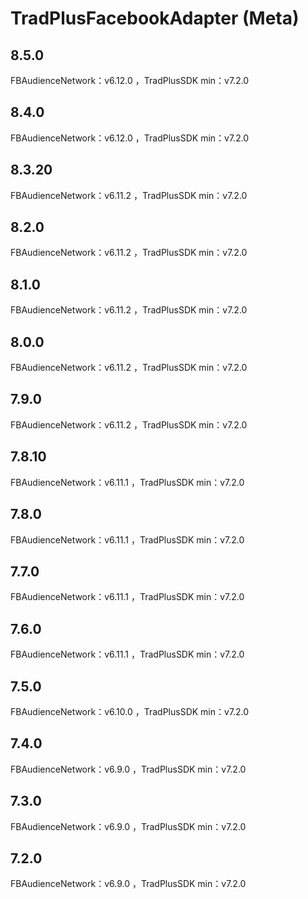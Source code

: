 # TradPlusFacebookAdapter (Meta)

## 8.5.0

FBAudienceNetwork：v6.12.0 ，TradPlusSDK min：v7.2.0

## 8.4.0

FBAudienceNetwork：v6.12.0 ，TradPlusSDK min：v7.2.0

## 8.3.20

FBAudienceNetwork：v6.11.2 ，TradPlusSDK min：v7.2.0

## 8.2.0

FBAudienceNetwork：v6.11.2 ，TradPlusSDK min：v7.2.0

## 8.1.0

FBAudienceNetwork：v6.11.2 ，TradPlusSDK min：v7.2.0

## 8.0.0

FBAudienceNetwork：v6.11.2 ，TradPlusSDK min：v7.2.0

## 7.9.0

FBAudienceNetwork：v6.11.2 ，TradPlusSDK min：v7.2.0

## 7.8.10

FBAudienceNetwork：v6.11.1 ，TradPlusSDK min：v7.2.0

## 7.8.0

FBAudienceNetwork：v6.11.1 ，TradPlusSDK min：v7.2.0

## 7.7.0

FBAudienceNetwork：v6.11.1 ，TradPlusSDK min：v7.2.0

## 7.6.0

FBAudienceNetwork：v6.11.1 ，TradPlusSDK min：v7.2.0

## 7.5.0

FBAudienceNetwork：v6.10.0 ，TradPlusSDK min：v7.2.0

## 7.4.0

FBAudienceNetwork：v6.9.0 ，TradPlusSDK min：v7.2.0

## 7.3.0

FBAudienceNetwork：v6.9.0 ，TradPlusSDK min：v7.2.0

## 7.2.0

FBAudienceNetwork：v6.9.0 ，TradPlusSDK min：v7.2.0